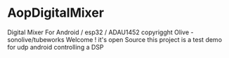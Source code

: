 # AopDigitalMixer
Digital Mixer For Android / esp32 / ADAU1452
copyrigght Olive - sonolive/tubeworks
Welcome !
it's open Source
this project is a test demo for udp android controlling a DSP
